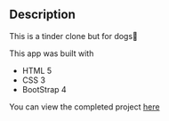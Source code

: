 ## Description

This is a tinder clone but for dogs🐶

This app was built with

- HTML 5
- CSS 3 
- BootStrap 4 

You can view the completed project [here](mileba.github.io/TinDoog)
